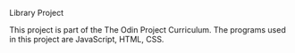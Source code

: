 Library Project

This project is part of the The Odin Project Curriculum. The programs used in this project are JavaScript, HTML, CSS.
